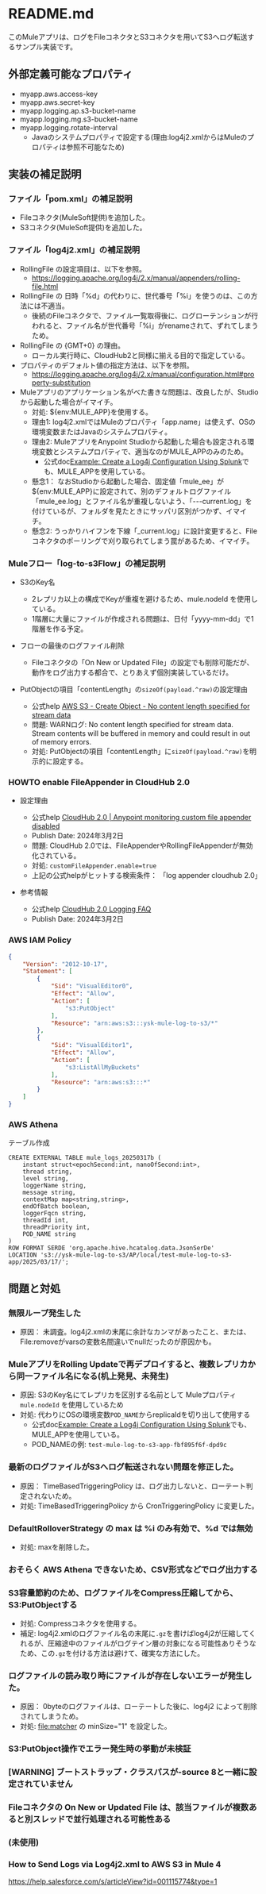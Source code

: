 # README.md

このMuleアプリは、ログをFileコネクタとS3コネクタを用いてS3へログ転送するサンプル実装です。

## 外部定義可能なプロパティ

* myapp.aws.access-key
* myapp.aws.secret-key
* myapp.logging.ap.s3-bucket-name
* myapp.logging.mg.s3-bucket-name
* myapp.logging.rotate-interval
  * Javaのシステムプロパティで設定する(理由:log4j2.xmlからはMuleのプロパティは参照不可能なため)

## 実装の補足説明

### ファイル「pom.xml」の補足説明

* Fileコネクタ(MuleSoft提供)を追加した。
* S3コネクタ(MuleSoft提供)を追加した。

### ファイル「log4j2.xml」の補足説明

* RollingFile の設定項目は、以下を参照。
  * https://logging.apache.org/log4j/2.x/manual/appenders/rolling-file.html
* RollingFile の 日時「%d」の代わりに、世代番号「%i」を使うのは、この方法には不適当。
  * 後続のFileコネクタで、ファイル一覧取得後に、ログローテンションが行われると、ファイル名が世代番号「%i」がrenameされて、ずれてしまうため。
* RollingFile の {GMT+0} の理由。
  * ローカル実行時に、CloudHub2と同様に揃える目的で指定している。
* プロパティのデフォルト値の指定方法は、以下を参照。
  * https://logging.apache.org/log4j/2.x/manual/configuration.html#property-substitution
* Muleアプリのアプリケーション名がべた書きな問題は、改良したが、Studioから起動した場合がイマイチ。
  * 対処: ${env:MULE_APP}を使用する。
  * 理由1: log4j2.xmlではMuleのプロパティ「app.name」は使えず、OSの環境変数またはJavaのシステムプロパティ。
  * 理由2: MuleアプリをAnypoint Studioから起動した場合も設定される環境変数とシステムプロパティで、適当なのがMULE_APPのみのため。
    * 公式doc[Example: Create a Log4j Configuration Using Splunk](https://docs.mulesoft.com/cloudhub-2/ch2-integrate-log-system#example-create-a-log4j-configuration-using-splunk)でも、MULE_APPを使用している。
  * 懸念1： なおStudioから起動した場合、固定値「mule_ee」が${env:MULE_APP}に設定されて、別のデフォルトログファイル「mule_ee.log」とファイル名が重複しないよう、「---current.log」を付けているが、フォルダを見たときにサッパリ区別がつかず、イマイチ。
  * 懸念2: うっかりハイフンを下線「_current.log」に設計変更すると、Fileコネクタのポーリングで刈り取られてしまう罠があるため、イマイチ。
    
### Muleフロー「log-to-s3Flow」の補足説明
 
* S3のKey名
  * 2レプリカ以上の構成でKeyが重複を避けるため、mule.nodeId を使用している。
  * 1階層に大量にファイルが作成される問題は、日付「yyyy-mm-dd」で1階層を作る予定。
* フローの最後のログファイル削除
  * Fileコネクタの「On New or Updated File」の設定でも削除可能だが、動作をログ出力する都合で、とりあえず個別実装しているだけ。

* PutObjectの項目「contentLength」の`sizeOf(payload.^raw)`の設定理由
  * 公式help [AWS S3 - Create Object - No content length specified for stream data](https://help.salesforce.com/s/articleView?id=001120872&type=1)
  * 問題: WARNログ: No content length specified for stream data.  Stream contents will be buffered in memory and could result in out of memory errors.
  * 対処:  PutObjectの項目「contentLength」に`sizeOf(payload.^raw)`を明示的に設定する。
    
### HOWTO enable FileAppender in CloudHub 2.0

* 設定理由
  * 公式help [CloudHub 2.0 | Anypoint monitoring custom file appender disabled](https://help.salesforce.com/s/articleView?id=001119412&type=1)
  * Publish Date: 2024年3月2日
  * 問題: CloudHub 2.0では、FileAppenderやRollingFileAppenderが無効化されている。
  * 対処: `customFileAppender.enable=true`
  * 上記の公式helpがヒットする検索条件： 「log appender cloudhub 2.0」

* 参考情報
  * 公式help [CloudHub 2.0 Logging FAQ](https://help.salesforce.com/s/articleView?id=001119527&type=1)
  * Publish Date: 2024年3月2日

### AWS IAM Policy
```json
{
    "Version": "2012-10-17",
    "Statement": [
        {
            "Sid": "VisualEditor0",
            "Effect": "Allow",
            "Action": [
                "s3:PutObject"
            ],
            "Resource": "arn:aws:s3:::ysk-mule-log-to-s3/*"
        },
        {
            "Sid": "VisualEditor1",
            "Effect": "Allow",
            "Action": [
                "s3:ListAllMyBuckets"
            ],
            "Resource": "arn:aws:s3:::*"
        }
    ]
}
```

### AWS Athena
テーブル作成
```
CREATE EXTERNAL TABLE mule_logs_20250317b (
    instant struct<epochSecond:int, nanoOfSecond:int>,
    thread string,
    level string,
    loggerName string,
    message string,
    contextMap map<string,string>,
    endOfBatch boolean,
    loggerFqcn string,
    threadId int,
    threadPriority int,
    POD_NAME string
)   
ROW FORMAT SERDE 'org.apache.hive.hcatalog.data.JsonSerDe'
LOCATION 's3://ysk-mule-log-to-s3/AP/local/test-mule-log-to-s3-app/2025/03/17/';
```
## 問題と対処

### 無限ループ発生した
* 原因： 未調査。log4j2.xmlの末尾に余計なカンマがあったこと、または、File:removeがvarsの変数名間違いでnullだったのが原因かも。

### MuleアプリをRolling Updateで再デプロイすると、複数レプリカから同一ファイル名になる(机上発見、未発生)
* 原因: S3のKey名にてレプリカを区別する名前として Muleプロパティ`mule.nodeId` を使用しているため
* 対処: 代わりにOSの環境変数`POD_NAME`からreplicaIdを切り出して使用する
  * 公式doc[Example: Create a Log4j Configuration Using Splunk](https://docs.mulesoft.com/cloudhub-2/ch2-integrate-log-system#example-create-a-log4j-configuration-using-splunk)でも、MULE_APPを使用している。
  * POD_NAMEの例: `test-mule-log-to-s3-app-fbf895f6f-dpd9c`

### 最新のログファイルがS3へログ転送されない問題を修正した。
* 原因： TimeBasedTriggeringPolicy は、ログ出力しないと、ローテート判定されないため。
* 対処: TimeBasedTriggeringPolicy から CronTriggeringPolicy に変更した。

### DefaultRolloverStrategy の max は %i のみ有効で、%d では無効
* 対処: maxを削除した。

### おそらく AWS Athena できないため、CSV形式などでログ出力する
### S3容量節約のため、ログファイルをCompress圧縮してから、S3:PutObjectする
* 対処: Compressコネクタを使用する。
* 補足: log4j2.xmlのログファイル名の末尾に`.gz`を書けばlog4j2が圧縮してくれるが、圧縮途中のファイルがログテイン層の対象になる可能性ありそうなため、この`.gz`を付ける方法は避けて、確実な方法にした。

### ログファイルの読み取り時にファイルが存在しないエラーが発生した。
* 原因： 0byteのログファイルは、ローテートした後に、log4j2 によって削除されてしまうため。 
* 対処: <file:matcher> の  minSize="1" を設定した。

### S3:PutObject操作でエラー発生時の挙動が未検証
### [WARNING] ブートストラップ・クラスパスが-source 8と一緒に設定されていません
### Fileコネクタの On New or Updated File は、該当ファイルが複数あると別スレッドで並行処理される可能性ある

### (未使用) 
### How to Send Logs via Log4j2.xml to AWS S3 in Mule 4
https://help.salesforce.com/s/articleView?id=001115774&type=1

